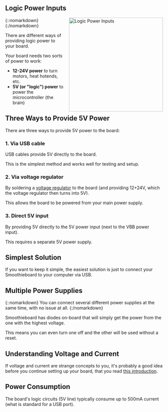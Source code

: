 
## Logic Power Inputs

{::nomarkdown}
<a href="/images/smoothieboard-logic-inputs.svg">
  <img src="/images/smoothieboard-logic-inputs.svg" alt="Logic Power Inputs" width="300" style="float: right; margin-left: 1rem;"/>
</a>
{:/nomarkdown}

There are different ways of providing logic power to your board.

Your board needs two sorts of power to work:

- **12-24V power** to turn motors, heat hotends, etc.
- **5V (or "logic") power** to power the microcontroller (the brain)

## Three Ways to Provide 5V Power

There are three ways to provide 5V power to the board:

### 1. Via USB cable

USB cables provide 5V directly to the board.

This is the simplest method and works well for testing and setup.

### 2. Via voltage regulator

By soldering a [voltage regulator](voltageregulator) to the board (and providing 12+24V, which the voltage regulator then turns into 5V).

This allows the board to be powered from your main power supply.

### 3. Direct 5V input

By providing 5V directly to the 5V power input (next to the VBB power input).

This requires a separate 5V power supply.

## Simplest Solution

If you want to keep it simple, the easiest solution is just to connect your Smoothieboard to your computer via USB.

## Multiple Power Supplies

{::nomarkdown}
<sl-alert variant="success" open>
  <sl-icon slot="icon" name="check-circle"></sl-icon>
  You can connect several different power supplies at the same time, with no issue at all.
</sl-alert>
{:/nomarkdown}

Smoothieboard has diodes on-board that will simply get the power from the one with the highest voltage.

This means you can even turn one off and the other will be used without a reset.

## Understanding Voltage and Current

If voltage and current are strange concepts to you, it's probably a good idea before you continue setting up your board, that you read [this introduction](https://learn.sparkfun.com/tutorials/voltage-current-resistance-and-ohms-law).

## Power Consumption

The board's logic circuits (5V line) typically consume up to 500mA current (what is standard for a USB port).
